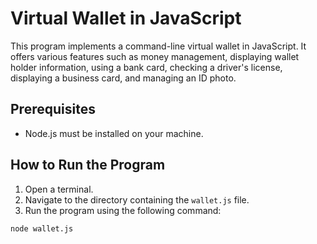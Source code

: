 # Virtual Wallet in JavaScript

This program implements a command-line virtual wallet in JavaScript. It offers various features such as money management, displaying wallet holder information, using a bank card, checking a driver's license, displaying a business card, and managing an ID photo.

## Prerequisites

- Node.js must be installed on your machine.

## How to Run the Program

1. Open a terminal.
2. Navigate to the directory containing the `wallet.js` file.
3. Run the program using the following command:

```bash
node wallet.js
